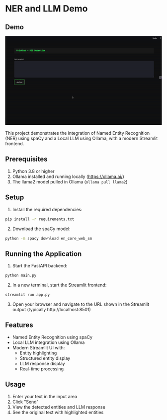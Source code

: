 # NER and LLM Demo

## Demo
![NER and LLM Demo](ezgif-342970b488b1de.gif)

This project demonstrates the integration of Named Entity Recognition (NER) using spaCy and a Local LLM using Ollama, with a modern Streamlit frontend.

## Prerequisites

1. Python 3.8 or higher
2. Ollama installed and running locally (https://ollama.ai/)
3. The llama2 model pulled in Ollama (`ollama pull llama2`)

## Setup

1. Install the required dependencies:
```bash
pip install -r requirements.txt
```

2. Download the spaCy model:
```bash
python -m spacy download en_core_web_sm
```

## Running the Application

1. Start the FastAPI backend:
```bash
python main.py
```

2. In a new terminal, start the Streamlit frontend:
```bash
streamlit run app.py
```

3. Open your browser and navigate to the URL shown in the Streamlit output (typically http://localhost:8501)

## Features

- Named Entity Recognition using spaCy
- Local LLM integration using Ollama
- Modern Streamlit UI with:
  - Entity highlighting
  - Structured entity display
  - LLM response display
  - Real-time processing

## Usage

1. Enter your text in the input area
2. Click "Send"
3. View the detected entities and LLM response
4. See the original text with highlighted entities 